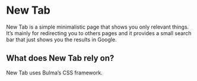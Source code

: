 # New Tab
New Tab is a simple minimalistic page that shows you only relevant things. It’s mainly for redirecting you to others pages and it provides a small search bar that just shows you the results in Google.

## What does New Tab rely on?
New Tab uses Bulma’s CSS framework. 


